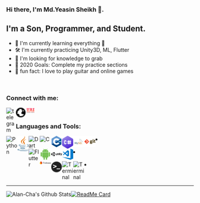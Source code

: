 
### Hi there, I'm Md.Yeasin Sheikh 👋.

## I'm a Son, Programmer, and Student. 
- 🌱 I'm currently learning everything 🤣
- 🛠 I'm currently practicing Unity3D, ML, Flutter
- 🔭 I'm looking for knowledge to grab
- 🎯 2020 Goals: Complete my practice sections 
- 🍭 fun fact: I love to play guitar and online games

<br />

### Connect with me:

[<img align="left" alt="telegram" width="26px" src="https://cdn.jsdelivr.net/npm/simple-icons@3.7.0/icons/telegram.svg" />][telegram]

[<img align="left" alt="Md.Yeasin" width="26px" src="https://raw.githubusercontent.com/iconic/open-iconic/master/svg/globe.svg" />][website]

[<img align="left" alt="" width="26px" src="https://cdn.jsdelivr.net/npm/simple-icons@v3/icons/linkedin.svg" />][linkedin]

[<img align="left" alt="uri" width="26px" src="https://github.com/yeasin50/AssestsFor_/blob/master/logo/uri%20(1).png" />][uri]

[<img align="left" alt="" width="26px" src="https://cdn.jsdelivr.net/npm/simple-icons@3.7.0/icons/hackerrank.svg" />][hackerRank]

<br />

### Languages and Tools:
<li>
<img align="left" alt="Python" width="30px" src="https://github.com/gilbarbara/logos/blob/master/logos/python.svg" />
<img align="left" alt="Java" width="30px" src="https://github.com/gilbarbara/logos/blob/master/logos/java.svg" />
<img align="left" alt="Dart" width="30px" src="https://github.com/yeasin50/logos/blob/master/logos/dart.svg" />
<img align="left" alt="C" width="30px" src="https://github.com/gilbarbara/logos/blob/master/logos/c.svg" />
<img align="left" alt="C++" width="30px" src="https://raw.githubusercontent.com/github/explore/80688e429a7d4ef2fca1e82350fe8e3517d3494d/topics/cpp/cpp.png" />
<img align="left" alt="C#" width="30px" src="https://github.com/gilbarbara/logos/blob/master/logos/c-sharp.svg" />
<img align="left" alt="MySQL" width="30px" src="https://raw.githubusercontent.com/github/explore/80688e429a7d4ef2fca1e82350fe8e3517d3494d/topics/mysql/mysql.png" />
<img align="left" alt="Git" width="30px" src="https://raw.githubusercontent.com/github/explore/80688e429a7d4ef2fca1e82350fe8e3517d3494d/topics/git/git.png" />  
</li></br>
<li>
<img align="left" alt="Flutter" width="30px" src="https://github.com/yeasin50/logos/blob/master/logos/flutter.svg" />
<img align="left" alt="Android" width="30px" src="https://raw.githubusercontent.com/github/explore/80688e429a7d4ef2fca1e82350fe8e3517d3494d/topics/android/android.png" />
<img align="left" alt="Unity" width="30px" src="https://raw.githubusercontent.com/github/explore/80688e429a7d4ef2fca1e82350fe8e3517d3494d/topics/unity/unity.png" />
<img align="left" alt="Visual Studio Code" width="30px" src="https://raw.githubusercontent.com/github/explore/80688e429a7d4ef2fca1e82350fe8e3517d3494d/topics/visual-studio-code/visual-studio-code.png" />  
</li></br>
<li>
<img align="left" alt="FireBase" width="30px" src="https://github.com/gilbarbara/logos/blob/master/logos/firebase.svg" />
<img align="left" alt="Terminal" width="30px" src="https://raw.githubusercontent.com/github/explore/80688e429a7d4ef2fca1e82350fe8e3517d3494d/topics/terminal/terminal.png" />
<img align="left" alt="Terminal" width="30px" src="https://github.com/gilbarbara/logos/blob/master/logos/selenium.svg" />
<img align="left" alt="Terminal" width="30px" src="https://github.com/gilbarbara/logos/blob/master/logos/bash.svg" />
</li>
<br />
<br />

---

<img align="left" alt="Alan-Cha's Github Stats" src="https://github-readme-stats.vercel.app/api?username=yeasin50&show_icons=true&theme=algolia&hide_border=true" />

[![ReadMe Card](https://github-readme-stats.vercel.app/api/pin/?username=yeasin50&repo=github-readme-stats)](https://github.com/yeasin50/github-readme-stats)

[website]: https://sites.google.com/view/mdyeasinsheikh
[linkedin]: https://www.linkedin.com/in/md-yeasin-sheikh-0b821a160
[uri]: https://www.urionlinejudge.com.br/judge/en/profile/300405
[hackerRank]: https://www.hackerrank.com/yeasinsheikh50?hr_r=1
[telegram]: https://t.me/yeasinsheikh
[picWidth]: "30px"
